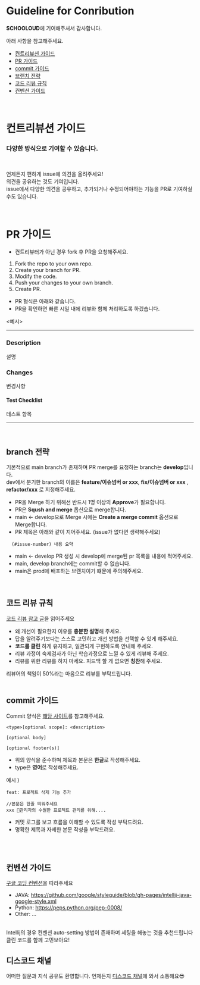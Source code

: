 # Guideline for Conribution

**SCHOOLOUD**에 기여해주셔서 감사합니다.

아래 사항을 참고해주세요.

- [컨트리뷰션 가이드](#컨트리뷰션-가이드)
- [PR 가이드](#pr-가이드)
- [commit 가이드](#commit-가이드)
- [브랜치 전략](#branch-전략)
- [코드 리뷰 규칙](#코드-리뷰-규칙)
- [컨벤션 가이드](#컨벤션-가이드)


<br>

# 컨트리뷰션 가이드

### 다양한 방식으로 기여할 수 있습니다.
<br>

언제든지 편하게 issue에 의견을 올려주세요!<br> 
의견을 공유하는 것도 기여입니다.<br>
issue에서 다양한 의견을 공유하고, 추가되거나 수정되어야하는 기능을 PR로 기여하실 수도 있습니다.

<br>

# PR 가이드

- 컨트리뷰터가 아닌 경우 fork 후 PR을 요청해주세요.

1. Fork the repo to your own repo.
2. Create your branch for PR.
3. Modify the code.
4. Push your changes to your own branch.
5. Create PR.

- PR 형식은 아래와 같습니다.
- PR을 확인하면 빠른 시일 내에 리뷰와 함께 처리하도록 하겠습니다.

<예시>

---

### Description

설명

### Changes

변경사항

#### Test Checklist

테스트 항목

---
<br>

## branch 전략
기본적으로 main branch가 존재하며 PR merge를 요청하는 branch는 **develop**입니다.<br>
dev에서 분기한 branch의 이름은 **feature/이슈넘버 or xxx**, **fix/이슈넘버 or xxx** , **refactor/xxx** 로 지정해주세요.
<br>
- PR을 Merge 하기 위해선 반드시 1명 이상의 **Approve**가 필요합니다.
- PR은 **Sqush and merge** 옵션으로 merge합니다.
- main <- develop으로 Merge 시에는 **Create a merge commit** 옵션으로 Merge합니다.
- PR 제목은 아래와 같이 지어주세요. (issue가 없다면 생략해주세요)
```
  (#issue-number) 내용 요약
```
 - main <- develop PR 생성 시 develop에 merge된 pr 목록을 내용에 적어주세요.
 - main, develop branch에는 commit할 수 없습니다.
 - main은 prod에 배포하는 브랜치이기 떄문에 주의해주세요.
<br>

## 코드 리뷰 규칙

[코드 리뷰 참고 글](https://tech.kakao.com/2022/03/17/2022-newkrew-onboarding-codereview/)을 읽어주세요

- 왜 개선이 필요한지 이유를 **충분한 설명**해 주세요.
- 답을 알려주기보다는 스스로 고민하고 개선 방법을 선택할 수 있게 해주세요.
- **코드를 클린** 하게 유지하고, 일관되게 구현하도록 안내해 주세요.
- 리뷰 과정이 숙제검사가 아닌 학습과정으로 느낄 수 있게 리뷰해 주세요.
- 리뷰를 위한 리뷰를 하지 마세요. 피드백 할 게 없으면 **칭찬**해 주세요.

리뷰어의 책임이 50%라는 마음으로 리뷰를 부탁드립니다.
<br><br>

## commit 가이드

Commit 양식은 [해당 사이트](https://www.conventionalcommits.org/en/v1.0.0/#summary)를 참고해주세요.


```
<type>[optional scope]: <description>

[optional body]

[optional footer(s)]
```

- 위의 양식을 준수하며 제목과 본문은 **한글**로 작성해주세요. <br>
- type은 **영어**로 작성해주세요.


예시 )

```
feat: 프로젝트 삭제 기능 추가

//본문은 한줄 띄워주세요
xxx 관리자의 수월한 프로젝트 관리를 위해....
```
- 커밋 로그를 보고 흐름을 이해할 수 있도록 작성 부탁드려요.
- 명확한 제목과 자세한 본문 작성을 부탁드려요.

<br><br>


## 컨벤션 가이드

[구글 코딩 컨벤션](https://github.com/google/styleguide)을 따라주세요
<br>
- JAVA: https://github.com/google/styleguide/blob/gh-pages/intellij-java-google-style.xml
- Python: https://peps.python.org/pep-0008/
- Other: ...
<br><br>

Intellij의 경우 컨벤션 auto-setting 방법이 존재하며 세팅을 해놓는 것을 추천드립니다<br>
클린 코드를 함께 고민보아요!

## 디스코드 채널
어떠한 질문과 지식 공유도 환영합니다.
언제든지 [디스코드 채널](https://github.com/readme-generator/alreadyme-backend)에 와서 소통해요😎





